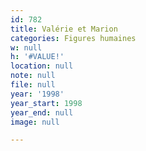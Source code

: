 ```yaml
---
id: 782
title: Valérie et Marion
categories: Figures humaines
w: null
h: '#VALUE!'
location: null
note: null
file: null
year: '1998'
year_start: 1998
year_end: null
image: null

---
```


